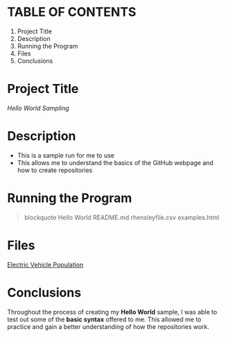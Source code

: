 # TABLE OF CONTENTS
1. Project Title
2. Description
3. Running the Program
4. Files
5. Conclusions
# Project Title
*Hello World Sampling*
# Description
- This is a sample run for me to use
- This allows me to understand the basics of the GitHub webpage and how to create repositories
# Running the Program
> blockquote Hello World
>               README.md
>               rhensleyfile.csv
>                examples.html
# Files
[Electric Vehicle Population](https://catalog.data.gov/dataset/electric-vehicle-population-data)
# Conclusions
Throughout the process of creating my **Hello World** sample, I was able to test out some of the **basic syntax** offered to me. This allowed me to practice and gain a better understanding of how the repositories work.
